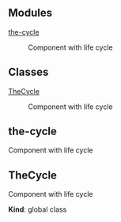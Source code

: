 <!--- Code generated by @the-/script-doc. DO NOT EDIT. -->

## Modules

<dl>
<dt><a href="#module_the-cycle">the-cycle</a></dt>
<dd><p>Component with life cycle</p>
</dd>
</dl>

## Classes

<dl>
<dt><a href="#TheCycle">TheCycle</a></dt>
<dd><p>Component with life cycle</p>
</dd>
</dl>

<a name="module_the-cycle"></a>

## the-cycle
Component with life cycle

<a name="TheCycle"></a>

## TheCycle
Component with life cycle

**Kind**: global class  
